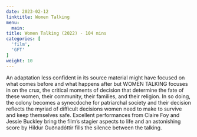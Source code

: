 ```yaml
---
date: 2023-02-12
linktitle: Women Talking
menu:
  main:
title: Women Talking (2022) - 104 mins
categories: [
  'film',
  'GFT'
]
weight: 10
---
```


An adaptation less confident in its source material might have focused on what comes before and what happens after but WOMEN TALKING focuses in on the crux, the critical moments of decision that determine the fate of these women, their community, their families, and their religion. In so doing, the colony becomes a synecdoche for patriarchal society and their decision reflects the myriad of difficult decisions women need to make to survive and keep themselves safe. Excellent performances from Claire Foy and Jessie Buckley bring the film’s stagier aspects to life and an astonishing score by Hildur Guðnadóttir fills the silence between the talking.
